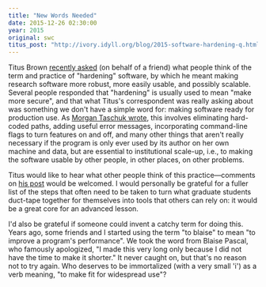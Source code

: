 ```yaml
---
title: "New Words Needed"
date: 2015-12-26 02:30:00
year: 2015
original: swc
titus_post: "http://ivory.idyll.org/blog/2015-software-hardening-q.html"
---
```

<p>
  Titus Brown <a href="{{page.titus_post}}">recently asked</a>
  (on behalf of a friend)
  what people think of the term and practice of "hardening" software,
  by which he meant making research software more robust, more easily usable, and possibly scalable.
  Several people responded that "hardening" is usually used to mean "make more secure",
  and that what Titus's correspondent was really asking about was
  something we don't have a simple word for:
  making software ready for production use.
  As <a href="{{page.titus_post}}#comment-2424688570">Morgan Taschuk wrote</a>,
  this involves eliminating hard-coded paths,
  adding useful error messages,
  incorporating command-line flags to turn features on and off,
  and many other things that aren't really necessary if the program is only ever used by its author on her own machine and data,
  but are essential to institutional scale-up,
  i.e.,
  to making the software usable by other people, in other places, on other problems.
</p>
<p>
  Titus would like to hear what other people think of this practice&mdash;comments on
  <a href="{{page.titus_post}}">his post</a> would be welcomed.
  I would personally be grateful for a fuller list of the steps that often need to be taken
  to turn what graduate students duct-tape together for themselves
  into tools that others can rely on:
  it would be a great core for an advanced lesson.
</p>
<p>
  I'd also be grateful if someone could invent a catchy term for doing this.
  Years ago,
  some friends and I started using the term "to blaise"
  to mean "to improve a program's performance".
  We took the word from Blaise Pascal,
  who famously apologized,
  "I made this very long only because I did not have the time to make it shorter."
  It never caught on,
  but that's no reason not to try again.
  Who deserves to be immortalized (with a very small 'i') as a verb meaning,
  "to make fit for widespread use"?
</p>
